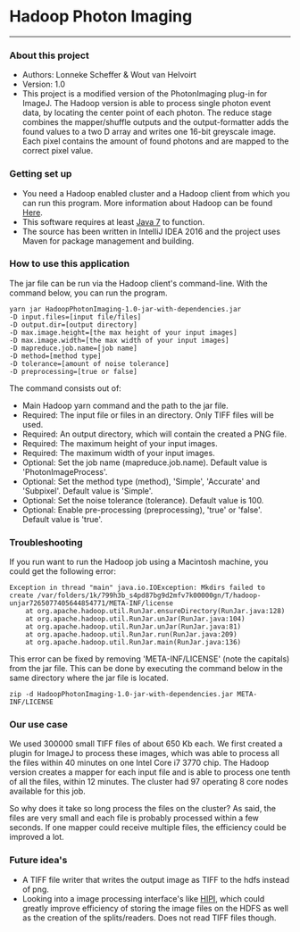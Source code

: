 # Hadoop Photon Imaging #

---------------------

### About this project ###

* Authors: Lonneke Scheffer & Wout van Helvoirt
* Version: 1.0
* This project is a modified version of the PhotonImaging plug-in for ImageJ. The Hadoop version is able to process
single photon event data, by locating the center point of each photon. The reduce stage combines the mapper/shuffle
outputs and the output-formatter adds the found values to a two D array and writes one 16-bit greyscale image. Each
pixel contains the amount of found photons and are mapped to the correct pixel value.

### Getting set up ###

* You need a Hadoop enabled cluster and a Hadoop client from which you can run this program. More information about
Hadoop can be found [Here](http://hadoop.apache.org).
* This software requires at least [Java 7](https://www.oracle.com/downloads/index.html) to function.
* The source has been written in IntelliJ IDEA 2016 and the project uses Maven for package management and building.

### How to use this application ###

The jar file can be run via the Hadoop client's command-line. With the command below, you can run the program.

    yarn jar HadoopPhotonImaging-1.0-jar-with-dependencies.jar
    -D input.files=[input file/files]
    -D output.dir=[output directory]
    -D max.image.height=[the max height of your input images]
    -D max.image.width=[the max width of your input images]
    -D mapreduce.job.name=[job name]
    -D method=[method type]
    -D tolerance=[amount of noise tolerance]
    -D preprocessing=[true or false]

The command consists out of:

* Main Hadoop yarn command and the path to the jar file.
* Required: The input file or files in an directory. Only TIFF files will be used.
* Required: An output directory, which will contain the created a PNG file.
* Required: The maximum height of your input images.
* Required: The maximum width of your input images.
* Optional: Set the job name (mapreduce.job.name). Default value is 'PhotonImageProcess'.
* Optional: Set the method type (method), 'Simple', 'Accurate' and 'Subpixel'. Default value is 'Simple'.
* Optional: Set the noise tolerance (tolerance). Default value is 100.
* Optional: Enable pre-processing (preprocessing), 'true' or 'false'. Default value is 'true'.

### Troubleshooting ###

If you run want to run the Hadoop job using a Macintosh machine, you could get the following error:

    Exception in thread "main" java.io.IOException: Mkdirs failed to create /var/folders/1k/799h3b_s4pd87bg9d2mfv7k00000gn/T/hadoop-unjar7265077405644854771/META-INF/license
        at org.apache.hadoop.util.RunJar.ensureDirectory(RunJar.java:128)
        at org.apache.hadoop.util.RunJar.unJar(RunJar.java:104)
        at org.apache.hadoop.util.RunJar.unJar(RunJar.java:81)
        at org.apache.hadoop.util.RunJar.run(RunJar.java:209)
        at org.apache.hadoop.util.RunJar.main(RunJar.java:136)

This error can be fixed by removing 'META-INF/LICENSE' (note the capitals) from the jar file. This can be done by
executing the command below in the same directory where the jar file is located.

    zip -d HadoopPhotonImaging-1.0-jar-with-dependencies.jar META-INF/LICENSE

### Our use case ###

We used 300000 small TIFF files of about 650 Kb each. We first created a plugin for ImageJ to process these images,
which was able to process all the files within 40 minutes on one Intel Core i7 3770 chip. The Hadoop version creates a mapper
for each input file and is able to process one tenth of all the files, within 12 minutes. The cluster had 97 operating 8
core nodes available for this job.

So why does it take so long process the files on the cluster? As said, the files are very small and each file is
probably processed within a few seconds. If one mapper could receive multiple files, the efficiency could be improved
a lot.

### Future idea's ###

* A TIFF file writer that writes the output image as TIFF to the hdfs instead of png.
* Looking into a image processing interface's like [HIPI](http://hipi.cs.virginia.edu), which could greatly improve
efficiency of storing the image files on the HDFS as well as the creation of the splits/readers. Does not read TIFF
files though.